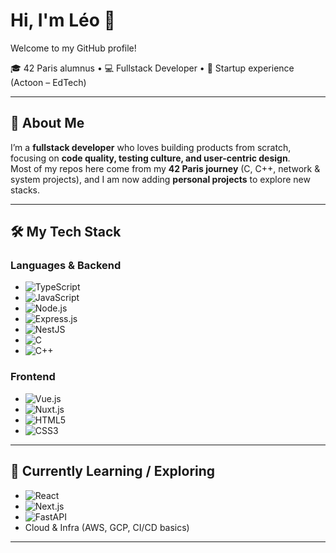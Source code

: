 # Hi, I'm Léo 👋  

Welcome to my GitHub profile!  

🎓 42 Paris alumnus • 💻 Fullstack Developer • 🚀 Startup experience (Actoon – EdTech)  

---

## 🔹 About Me  
I’m a **fullstack developer** who loves building products from scratch, focusing on **code quality, testing culture, and user-centric design**.  
Most of my repos here come from my **42 Paris journey** (C, C++, network & system projects), and I am now adding **personal projects** to explore new stacks.  

---

## 🛠️ My Tech Stack  

### Languages & Backend  
- ![TypeScript](https://img.shields.io/badge/TypeScript-3178C6?logo=typescript&logoColor=fff)  
- ![JavaScript](https://img.shields.io/badge/JavaScript-F7DF1E?logo=javascript&logoColor=000)  
- ![Node.js](https://img.shields.io/badge/Node.js-339933?logo=node.js&logoColor=fff)  
- ![Express.js](https://img.shields.io/badge/ExpressJS-000000?logo=express&logoColor=fff)  
- ![NestJS](https://img.shields.io/badge/NestJS-E0234E?logo=nestjs&logoColor=fff)  
- ![C](https://img.shields.io/badge/C-A8B9CC?logo=c&logoColor=000)  
- ![C++](https://img.shields.io/badge/C++-00599C?logo=cplusplus&logoColor=fff)  

### Frontend  
- ![Vue.js](https://img.shields.io/badge/Vue.js-4FC08D?logo=vue.js&logoColor=fff)  
- ![Nuxt.js](https://img.shields.io/badge/Nuxt.js-00DC82?logo=nuxt.js&logoColor=000)  
- ![HTML5](https://img.shields.io/badge/HTML5-E34F26?logo=html5&logoColor=fff)  
- ![CSS3](https://img.shields.io/badge/CSS3-1572B6?logo=css3&logoColor=fff)  

---

## 🌱 Currently Learning / Exploring  
- ![React](https://img.shields.io/badge/React-61DAFB?logo=react&logoColor=000)  
- ![Next.js](https://img.shields.io/badge/Next.js-000000?logo=next.js&logoColor=fff)  
- ![FastAPI](https://img.shields.io/badge/FastAPI-009688?logo=fastapi&logoColor=fff)  
- Cloud & Infra (AWS, GCP, CI/CD basics)  

---

